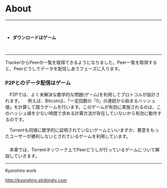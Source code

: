 # About
<hr>
<br>

* **ダウンロードはゲーム**

<br>
<hr>

TrackerからPeerの一覧を取得てきるようになりました。Peer一覧を取得すると、Peerどうしでデータを配信しあうフェーズに入ります。


### P2Pとのデータ配信はゲーム

　P2Pでは、よく未解決な数学的な問題(ゲーム)を利用してプロトコルが設計されます。
　例えば、Bitcoinは、「一定回数の「0」の連続から始まるハッシュ値」を計算して競うゲームを行います。このゲームが有効に実施されるのは、このハッシュ値を少ない時間で求める計算方法が存在していないから有効に動作するのです。


　Torrentも同様に数学的に証明されていないゲームといいますか、悪意をもったユーザーが勝利しないとされているゲームを利用しています。

### 



　本章では、Torrentネッワーク上でPeerどうしが行っているゲームについて解説していきます。




-------
Kyorohiro work

http://kyorohiro.strikingly.com

